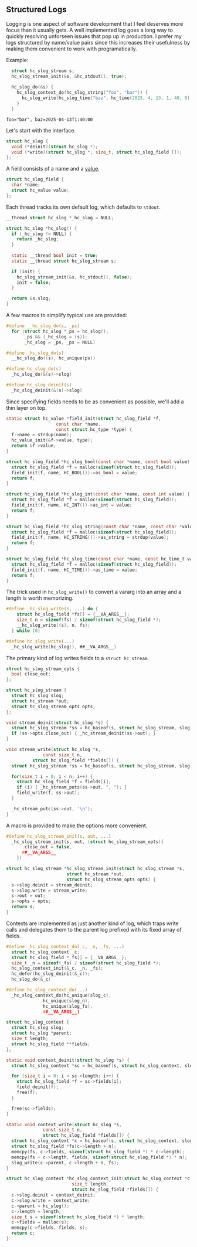 ## Structured Logs
Logging is one aspect of software development that I feel deserves more focus than it usually gets. A well implemented log goes a long way to quickly resolving unforseen issues that pop up in production. I prefer my logs structured by name/value pairs since this increases their usefulness by making them convenient to work with programatically.

Example:
```C
  struct hc_slog_stream s;
  hc_slog_stream_init(&s, &hc_stdout(), true);
  
  hc_slog_do(&s) {
    hc_slog_context_do(hc_slog_string("foo", "bar")) {
      hc_slog_write(hc_slog_time("baz", hc_time(2025, 4, 13, 1, 40, 0)));
    }
  }
```
```
foo="bar", baz=2025-04-13T1:40:00
```

Let's start with the interface.

```C
struct hc_slog {
  void (*deinit)(struct hc_slog *);
  void (*write)(struct hc_slog *, size_t, struct hc_slog_field []);
};
```

A field consists of a name and a [value](https://github.com/codr7/hacktical-c/tree/main/reflect).

```C
struct hc_slog_field {
  char *name;
  struct hc_value value;
};
```

Each thread tracks its own default log, which defaults to `stdout`.

```C
__thread struct hc_slog *_hc_slog = NULL;

struct hc_slog *hc_slog() {
  if (_hc_slog != NULL) {
    return _hc_slog;
  }
  
  static __thread bool init = true;
  static __thread struct hc_slog_stream s;

  if (init) {
    hc_slog_stream_init(&s, hc_stdout(), false);
    init = false;
  }

  return &s.slog;
}
```

A few macros to simplify typical use are provided:

```C
#define __hc_slog_do(s, _ps)			
  for (struct hc_slog *_ps = hc_slog();		
       _ps && (_hc_slog = (s));			
       _hc_slog = _ps, _ps = NULL)

#define _hc_slog_do(s)				
  __hc_slog_do((s), hc_unique(ps))

#define hc_slog_do(s)				
  _hc_slog_do(&(s)->slog)

#define hc_slog_deinit(s)			
  _hc_slog_deinit(&(s)->slog)
```

Since specifying fields needs to be as convenient as possible, we'll add a thin layer on top.

```C
static struct hc_value *field_init(struct hc_slog_field *f,
				   const char *name,
				   const struct hc_type *type) {
  f->name = strdup(name);
  hc_value_init(&f->value, type);
  return &f->value;
}

struct hc_slog_field *hc_slog_bool(const char *name, const bool value) {
  struct hc_slog_field *f = malloc(sizeof(struct hc_slog_field));
  field_init(f, name, HC_BOOL())->as_bool = value;
  return f;
}

struct hc_slog_field *hc_slog_int(const char *name, const int value) {
  struct hc_slog_field *f = malloc(sizeof(struct hc_slog_field));
  field_init(f, name, HC_INT())->as_int = value;
  return f;
}

struct hc_slog_field *hc_slog_string(const char *name, const char *value) {
  struct hc_slog_field *f = malloc(sizeof(struct hc_slog_field));
  field_init(f, name, HC_STRING())->as_string = strdup(value);
  return f;
}

struct hc_slog_field *hc_slog_time(const char *name, const hc_time_t value) {
  struct hc_slog_field *f = malloc(sizeof(struct hc_slog_field));
  field_init(f, name, HC_TIME())->as_time = value;
  return f;
}
```

The trick used in `hc_slog_write()` to convert a vararg into an array and a length is worth memorizing.

```C
#define _hc_slog_write(s, ...) do {				
    struct hc_slog_field *fs[] = {__VA_ARGS__};			
    size_t n = sizeof(fs) / sizeof(struct hc_slog_field *);	
    __hc_slog_write((s), n, fs);				
  } while (0)

#define hc_slog_write(...)			
  _hc_slog_write(hc_slog(), ##__VA_ARGS__)
```

The primary kind of log writes fields to a `struct hc_stream`.

```C
struct hc_slog_stream_opts {
  bool close_out;
};

struct hc_slog_stream {
  struct hc_slog slog;
  struct hc_stream *out;
  struct hc_slog_stream_opts opts;
};

void stream_deinit(struct hc_slog *s) {
  struct hc_slog_stream *ss = hc_baseof(s, struct hc_slog_stream, slog);
  if (ss->opts.close_out) { _hc_stream_deinit(ss->out); }
}

void stream_write(struct hc_slog *s,
	          const size_t n,
		  struct hc_slog_field *fields[]) {
  struct hc_slog_stream *ss = hc_baseof(s, struct hc_slog_stream, slog);

  for(size_t i = 0; i < n; i++) {
    struct hc_slog_field *f = fields[i];
    if (i) { _hc_stream_puts(ss->out, ", "); }
    field_write(f, ss->out);
  }

  _hc_stream_putc(ss->out, '\n');
}
```

A macro is provided to make the options more convenient.

```C
#define hc_slog_stream_init(s, out, ...)				
  _hc_slog_stream_init(s, out, (struct hc_slog_stream_opts){		
      .close_out = false,						
      ##__VA_ARGS__							
    })

struct hc_slog_stream *hc_slog_stream_init(struct hc_slog_stream *s,
					   struct hc_stream *out,
					   struct hc_slog_stream_opts opts) {
  s->slog.deinit = stream_deinit;
  s->slog.write = stream_write;
  s->out = out;
  s->opts = opts;
  return s;
}
```

Contexts are implemented as just another kind of log, which traps write calls and delegates them to the parent log prefixed with its fixed array of fields.

```C
#define _hc_slog_context_do(_c, _n, _fs, ...)			
  struct hc_slog_context _c;					
  struct hc_slog_field *_fs[] = {__VA_ARGS__};			
  size_t _n = sizeof(_fs) / sizeof(struct hc_slog_field *);	
  hc_slog_context_init(&_c, _n, _fs);				
  hc_defer(hc_slog_deinit(&_c));				
  hc_slog_do(&_c)

#define hc_slog_context_do(...)			
  _hc_slog_context_do(hc_unique(slog_c),	
		      hc_unique(slog_n),	
		      hc_unique(slog_fs),	
		      ##__VA_ARGS__)

struct hc_slog_context {
  struct hc_slog slog;
  struct hc_slog *parent;
  size_t length;
  struct hc_slog_field **fields;
};

static void context_deinit(struct hc_slog *s) {
  struct hc_slog_context *sc = hc_baseof(s, struct hc_slog_context, slog);

  for (size_t i = 0; i < sc->length; i++) {
    struct hc_slog_field *f = sc->fields[i];
    field_deinit(f);
    free(f);
  }

  free(sc->fields);
}

static void context_write(struct hc_slog *s,
			  const size_t n,
			  struct hc_slog_field *fields[]) {
  struct hc_slog_context *c = hc_baseof(s, struct hc_slog_context, slog);
  struct hc_slog_field *fs[c->length + n];
  memcpy(fs, c->fields, sizeof(struct hc_slog_field *) * c->length);
  memcpy(fs + c->length, fields, sizeof(struct hc_slog_field *) * n);
  slog_write(c->parent, c->length + n, fs);
}

struct hc_slog_context *hc_slog_context_init(struct hc_slog_context *c,
					     size_t length,
					     struct hc_slog_field *fields[]) {
  c->slog.deinit = context_deinit;
  c->slog.write = context_write;
  c->parent = hc_slog();
  c->length = length;
  size_t s = sizeof(struct hc_slog_field *) * length;
  c->fields = malloc(s);
  memcpy(c->fields, fields, s);
  return c;
}
```